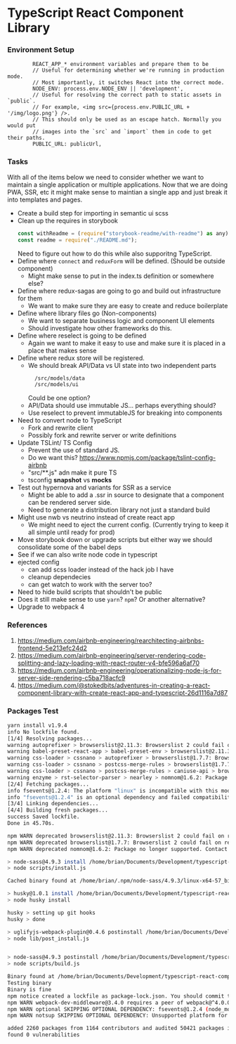 # TypeScript React Component Library

### Environment Setup

            REACT_APP_* environment variables and prepare them to be
            // Useful for determining whether we're running in production mode.
            // Most importantly, it switches React into the correct mode.
            NODE_ENV: process.env.NODE_ENV || 'development',
            // Useful for resolving the correct path to static assets in `public`.
            // For example, <img src={process.env.PUBLIC_URL + '/img/logo.png'} />.
            // This should only be used as an escape hatch. Normally you would put
            // images into the `src` and `import` them in code to get their paths.
            PUBLIC_URL: publicUrl,

### Tasks
With all of the items below we need to consider whether we want to maintain a single application or multiple applications. Now that we are doing PWA, SSR, etc it might make sense to maintian a single app and just break it into templates and pages.
* Create a build step for importing in semantic ui scss 
* Clean up the requires in storybook
    ```js
    const withReadme = (require("storybook-readme/with-readme") as any).default;
    const readme = require("./README.md");
    ```
    Need to figure out how to do this while also supporitng TypeScript.
* Define where `connect` and `reduxForm` will be defined. (Should be outside component)
    * Might make sense to put in the index.ts definition or somewhere else?
* Define where redux-sagas are going to go and build out infrastructure for them
    * We want to make sure they are easy to create and reduce boilerplate
* Define where library files go (Non-components)
    * We want to separate business logic and component UI elements
    * Should investigate how other frameworks do this. 
* Define where reselect is going to be defined
    * Again we want to make it easy to use and make sure it is placed in a place that makes sense
* Define where redux store will be registered. 
    * We should break API/Data vs UI state into two independent parts
        ```bash
          /src/models/data
          /src/models/ui
        ```
        Could be one option? 
    * API/Data should use immutable JS... perhaps everything should?
    * Use reselect to prevent immutableJS for breaking into components
* Need to convert node to TypeScript
    * Fork and rewrite client
    * Possibly fork and rewrite server or write definitions
* Update TSLint/ TS Config
    *  Prevent the use of standard JS.
    * Do we want this? https://www.npmjs.com/package/tslint-config-airbnb
    * "src/**.js" adn make it pure TS
    * tsconfig __snapshot__ vs __mocks__
* Test out hypernova and variants for SSR as a service
    * Might be able to add a .ssr in source to designate that a component can be rendered server side.
    * Need to generate a distribution library not just a standard build
* Might use nwb vs neutrino instead of create react app
    * We might need to eject the current config. (Currently trying to keep it all simple until ready for prod)
* Move storybook down or upgrade scripts but either way we should consolidate some of the babel deps
* See if we can also write node code in typescript
* ejected config
    * can add scss loader instead of the hack job I have
    * cleanup dependecies
    * can get watch to work with the server too?
* Need to hide build scripts that shouldn't be public
* Does it still make sense to use `yarn`? `npm`? Or another alternative?
* Upgrade to webpack 4

### References
1) https://medium.com/airbnb-engineering/rearchitecting-airbnbs-frontend-5e213efc24d2
2) https://medium.com/airbnb-engineering/server-rendering-code-splitting-and-lazy-loading-with-react-router-v4-bfe596a6af70
3) https://medium.com/airbnb-engineering/operationalizing-node-js-for-server-side-rendering-c5ba718acfc9
4) https://medium.com/@stokedbits/adventures-in-creating-a-react-component-library-with-create-react-app-and-typescript-26d1116a7d87


### Packages Test

```bash
yarn install v1.9.4
info No lockfile found.
[1/4] Resolving packages...
warning autoprefixer > browserslist@2.11.3: Browserslist 2 could fail on reading Browserslist >3.0 config used in other tools.
warning babel-preset-react-app > babel-preset-env > browserslist@2.11.3: Browserslist 2 could fail on reading Browserslist >3.0 config used in other tools.
warning css-loader > cssnano > autoprefixer > browserslist@1.7.7: Browserslist 2 could fail on reading Browserslist >3.0 config used in other tools.
warning css-loader > cssnano > postcss-merge-rules > browserslist@1.7.7: Browserslist 2 could fail on reading Browserslist >3.0 config used in other tools.
warning css-loader > cssnano > postcss-merge-rules > caniuse-api > browserslist@1.7.7: Browserslist 2 could fail on reading Browserslist >3.0 config used in other tools.
warning enzyme > rst-selector-parser > nearley > nomnom@1.6.2: Package no longer supported. Contact support@npmjs.com for more info.
[2/4] Fetching packages...
info fsevents@1.2.4: The platform "linux" is incompatible with this module.
info "fsevents@1.2.4" is an optional dependency and failed compatibility check. Excluding it from installation.
[3/4] Linking dependencies...
[4/4] Building fresh packages...
success Saved lockfile.
Done in 45.70s.

```

```bash
npm WARN deprecated browserslist@2.11.3: Browserslist 2 could fail on reading Browserslist >3.0 config used in other tools.
npm WARN deprecated browserslist@1.7.7: Browserslist 2 could fail on reading Browserslist >3.0 config used in other tools.
npm WARN deprecated nomnom@1.6.2: Package no longer supported. Contact support@npmjs.com for more info.

> node-sass@4.9.3 install /home/brian/Documents/Development/typescript-react-component-library/node_modules/node-sass
> node scripts/install.js

Cached binary found at /home/brian/.npm/node-sass/4.9.3/linux-x64-57_binding.node

> husky@1.0.1 install /home/brian/Documents/Development/typescript-react-component-library/node_modules/husky
> node husky install

husky > setting up git hooks
husky > done

> uglifyjs-webpack-plugin@0.4.6 postinstall /home/brian/Documents/Development/typescript-react-component-library/node_modules/webpack/node_modules/uglifyjs-webpack-plugin
> node lib/post_install.js


> node-sass@4.9.3 postinstall /home/brian/Documents/Development/typescript-react-component-library/node_modules/node-sass
> node scripts/build.js

Binary found at /home/brian/Documents/Development/typescript-react-component-library/node_modules/node-sass/vendor/linux-x64-57/binding.node
Testing binary
Binary is fine
npm notice created a lockfile as package-lock.json. You should commit this file.
npm WARN webpack-dev-middleware@3.4.0 requires a peer of webpack@^4.0.0 but none is installed. You must install peer dependencies yourself.
npm WARN optional SKIPPING OPTIONAL DEPENDENCY: fsevents@1.2.4 (node_modules/fsevents):
npm WARN notsup SKIPPING OPTIONAL DEPENDENCY: Unsupported platform for fsevents@1.2.4: wanted {"os":"darwin","arch":"any"} (current: {"os":"linux","arch":"x64"})

added 2260 packages from 1164 contributors and audited 50421 packages in 45.283s
found 0 vulnerabilities

```
